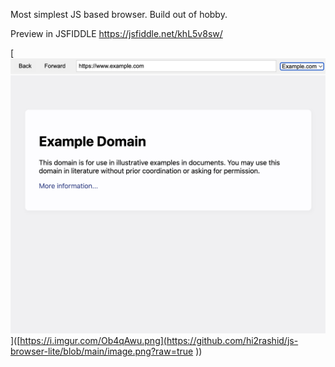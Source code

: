 Most simplest JS based browser. Build out of hobby.

Preview in JSFIDDLE https://jsfiddle.net/khL5v8sw/


[![sample screenshot](https://github.com/hi2rashid/js-browser-lite/blob/main/image.png?raw=true
)]([https://i.imgur.com/Ob4qAwu.png](https://github.com/hi2rashid/js-browser-lite/blob/main/image.png?raw=true
))

